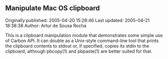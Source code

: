 ## Manipulate Mac OS clipboard 
Originally published: 2005-04-20 15:28:46 
Last updated: 2005-04-21 18:38:38 
Author: Artur de Sousa Rocha 
 
This is a clipboard manipulation module that demonstrates some simple use of Carbon API. It can double as a Unix-style command-line tool that prints the clipboard contents to stdout or, if specified, copies its stdin to the clipboard, although pbcopy(1) and pbpaste(1) are better suited for that.